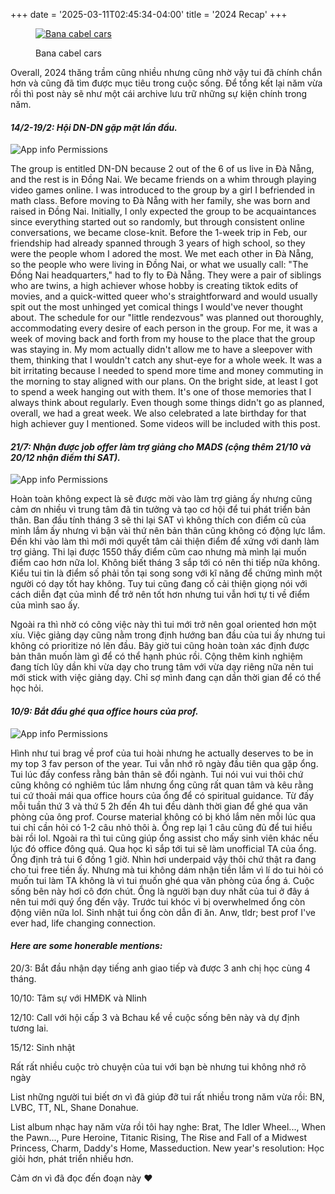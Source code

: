 +++
date = '2025-03-11T02:45:34-04:00'
title = '2024 Recap'
+++

<figure class="ma0 w-75">
  <a href="https://www.nps.gov/zion/index.htm">
    <img 
      src="/images/2024_recap/Bana.JPG" 
      alt="Bana cabel cars"
    >
  </a>
  <figcaption>
    <p>Bana cabel cars</p>
  </figcaption>
</figure>

Overall, 2024 thăng trầm cũng nhiều nhưng cũng nhờ vậy tui đã chính chắn hơn và cũng đã tìm được mục tiêu trong cuộc sống. Để tổng kết lại năm vừa rồi thì post này sẽ như một cái archive lưu trữ những sự kiện chính trong năm.

#### *14/2-19/2: Hội DN-DN gặp mặt lần đầu.*
![App info Permissions](/images/2024_recap/Beachshoes.JPG)

The group is entitled DN-DN because 2 out of the 6 of us live in Đà Nẵng, and the rest is in Đồng Nai. We became friends on a whim through playing video games online. I was introduced to the group by a girl I befriended in math class. Before moving to Đà Nẵng with her family, she was born and raised in Đồng Nai. Initially, I only expected the group to be acquaintances since everything started out so randomly, but through consistent online conversations, we became close-knit. Before the 1-week trip in Feb, our friendship had already spanned through 3 years of high school, so they were the people whom I adored the most. We met each other in Đà Nẵng, so the people who were living in Đồng Nai, or what we usually call: "The Đồng Nai headquarters," had to fly to Đà Nẵng. They were a pair of siblings who are twins, a high achiever whose hobby is creating tiktok edits of movies, and a quick-witted queer who's straightforward and would usually spit out the most unhinged yet comical things I would've never thought about. The schedule for our "little rendezvous" was planned out thoroughly, accommodating every desire of each person in the group. For me, it was a week of moving back and forth from my house to the place that the group was staying in. My mom actually didn't allow me to have a sleepover with them, thinking that I wouldn't catch any shut-eye for a whole week. It was a bit irritating because I needed to spend more time and money commuting in the morning to stay aligned with our plans. On the bright side, at least I got to spend a week hanging out with them. It's one of those memories that I always think about regularly. Even though some things didn't go as planned, overall, we had a great week. We also celebrated a late birthday for that high achiever guy I mentioned. Some videos will be included with this post.

#### *21/7: Nhận được job offer làm trợ giảng cho MADS (cộng thêm 21/10 và 20/12 nhận điểm thi SAT).*
![App info Permissions](/images/2024_recap/MADS.jpg)

Hoàn toàn không expect là sẽ được mời vào làm trợ giảng ấy nhưng cũng cảm ơn nhiều vì trung tâm đã tin tưởng và tạo cơ hội để tui phát triển bản thân. Ban đầu tính tháng 3 sẽ thi lại SAT vì không thích con điểm cũ của mình lắm ấy nhưng vì bận vài thứ nên bản thân cũng không có động lực lắm. Đến khi vào làm thì mới mới quyết tâm cải thiện điểm để xứng với danh làm trợ giảng. Thi lại được 1550 thấy điểm cũm cao nhưng mà mình lại muốn điểm cao hơn nữa lol. Không biết tháng 3 sắp tới có nên thi tiếp nữa không. Kiểu tui tin là điểm số phải tồn tại song song với kĩ năng để chứng mình một người có dạy tốt hay không. Tuy tui cũng đang cố cải thiện giọng nói với cách diễn đạt của mình để trở nên tốt hơn nhưng tui vẫn hơi tự ti về điểm của mình sao ấy. 

Ngoài ra thì nhờ có công việc này thì tui mới trở nên goal oriented hơn một xíu. Việc giảng dạy cũng nằm trong định hướng ban đầu của tui ấy nhưng tui không có prioritize nó lên đầu. Bây giờ tui cũng hoàn toàn xác định được bản thân muốn làm gì để có thể hạnh phúc rồi. Cộng thêm kinh nghiệm đang tích lũy dần khi vừa dạy cho trung tâm với vừa dạy riêng nữa nên tui mới stick with việc giảng dạy. Chỉ sợ mình đang cạn dần thời gian để có thể học hỏi. 

#### *10/9: Bắt đầu ghé qua office hours của prof.*
![App info Permissions](/images/2024_recap/noodles.JPEG)

Hình như tui brag về prof của tui hoài nhưng he actually deserves to be in my top 3 fav person of the year. Tui vẫn nhớ rõ ngày đầu tiên qua gặp ổng. Tui lúc đấy confess rằng bản thân sẽ đổi ngành. Tui nói vui vui thôi chứ cũng không có nghiêm túc lắm nhưng ổng cũng rất quan tâm và kêu rằng tui cứ thoải mái qua office hours của ổng để có spiritual guidance. Từ đấy mỗi tuần thứ 3 và thứ 5 2h đến 4h tui đều dành thời gian để ghé qua văn phòng của ông prof. Course material không có bị khó lắm nên mỗi lúc qua tui chỉ cần hỏi có 1-2 câu nhỏ thôi à. Ổng rep lại 1 câu cũng đủ để tui hiểu bài rồi lol. Ngoài ra thì tui cũng giúp ổng assist cho mấy sinh viên khác nếu lúc đó office đông quá. Qua học kì sắp tới tui sẽ làm unofficial TA của ổng. Ổng định trả tui 6 đồng 1 giờ. Nhìn hơi underpaid vậy thôi chứ thật ra đang cho tui free tiền ấy. Nhưng mà tui không dám nhận tiền lắm vì lí do tui hỏi có muốn tui làm TA không là vì tui muốn ghé qua văn phòng của ổng á. Cuộc sống bên này hơi cô đơn chút. Ổng là người bạn duy nhất của tui ở đây á nên tui mới quý ổng đến vậy. Trước tui khóc vì bị overwhelmed ổng còn động viên nữa lol. Sinh nhật tui ổng còn dẫn đi ăn. Anw, tldr; best prof I've ever had, life changing connection.

#### *Here are some honerable mentions:*

20/3: Bắt đầu nhận dạy tiếng anh giao tiếp và được 3 anh chị học cùng 4 tháng.

10/10: Tâm sự với HMĐK và Nlinh

12/10: Call với hội cấp 3 và Bchau kể về cuộc sống bên này và dự định tương lai.

15/12: Sinh nhật

Rất rất nhiều cuộc trò chuyện của tui với bạn bè nhưng tui không nhớ rõ ngày

List những người tui biết ơn vì đã giúp đỡ tui rất nhiều trong năm vừa rồi: BN, LVBC, TT, NL, Shane Donahue. 

List album nhạc hay năm vừa rồi tôi hay nghe: Brat, The Idler Wheel..., When the Pawn..., Pure Heroine, Titanic Rising, The Rise and Fall of a Midwest Princess, Charm, Daddy's Home, Masseduction.
New year's resolution: Học giỏi hơn, phát triển nhiều hơn.

Cảm ơn vì đã đọc đến đoạn này ❤